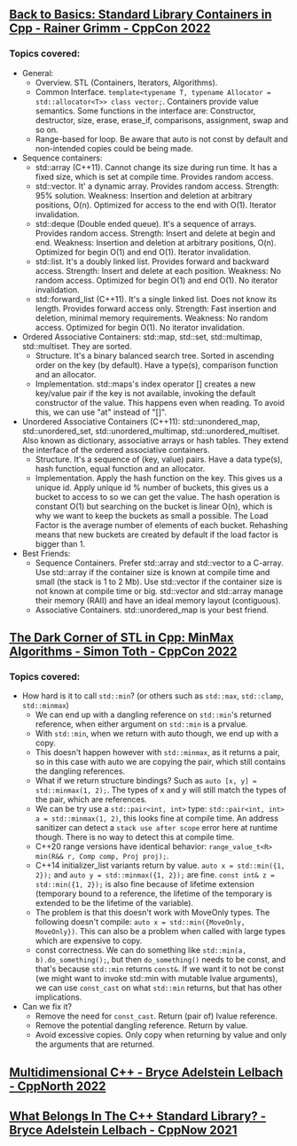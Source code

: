 ## [Back to Basics: Standard Library Containers in Cpp - Rainer Grimm - CppCon 2022](https://www.youtube.com/watch?v=ZMUKa2kWtTk&list=LL6MKUgGZ9Q8c2Ff7GnoRoqA)
### Topics covered:
* General:
  * Overview. STL (Containers, Iterators, Algorithms).
  * Common Interface. `template<typename T, typename Allocator = std::allocator<T>> class vector;`. Containers provide value semantics. Some functions in the interface are: Constructor, destructor, size, erase, erase_if, comparisons, assignment, swap and so on.
  * Range-based for loop. Be aware that auto is not const by default and non-intended copies could be being made.
* Sequence containers:
  * std::array (C++11). Cannot change its size during run time. It has a fixed size, which is set at compile time. Provides random access.
  * std::vector. It' a dynamic array. Provides random access. Strength: 95% solution. Weakness: Insertion and deletion at arbitrary positions, O(n). Optimized for access to the end with O(1). Iterator invalidation.
  * std::deque (Double ended queue). It's a sequence of arrays. Provides random access. Strength: Insert and delete at begin and end. Weakness: Insertion and deletion at arbitrary positions, O(n). Optimized for begin O(1) and end O(1). Iterator invalidation.
  * std::list. It's a doubly linked list. Provides forward and backward access. Strength: Insert and delete at each position. Weakness: No random access. Optimized for begin O(1) and end O(1). No iterator invalidation.
  * std::forward_list (C++11). It's a single linked list. Does not know its length. Provides forward access only. Strength: Fast insertion and deletion, minimal memory requirements. Weakness: No random access. Optimized for begin O(1). No iterator invalidation.
* Ordered Associative Containers: std::map, std::set, std::multimap, std::multiset. They are sorted.
  * Structure. It's a binary balanced search tree. Sorted in ascending order on the key (by default). Have a type(s), comparison function and an allocator.
  * Implementation. std::maps's index operator [] creates a new key/value pair if the key is not available, invoking the default constructor of the value. This happens even when reading. To avoid this, we can use "at" instead of "[]".
* Unordered Associative Containers (C++11): std::unondered_map, std::unordered_set, std::unordered_multimap, std::unordered_multiset. Also known as dictionary, associative arrays or hash tables. They extend the interface of the ordered associative containers.
  * Structure. It's a sequence of (key, value) pairs. Have a data type(s), hash function, equal function and an allocator.
  * Implementation. Apply the hash function on the key. This gives us a unique id. Apply unique id % number of buckets, this gives us a bucket to access to so we can get the value. The hash operation is constant O(1) but searching on the bucket is linear O(n), which is why we want to keep the buckets as small a possible. The Load Factor is the average number of elements of each bucket. Rehashing means that new buckets are created by default if the load factor is bigger than 1.
* Best Friends:
  * Sequence Containers. Prefer std::array and std::vector to a C-array. Use std::array if the container size is known at compile time and small (the stack is 1 to 2 Mb). Use std::vector if the container size is not known at compile time or big. std::vector and std::array manage their memory (RAII) and have an ideal memory layout (contiguous).
  * Associative Containers. std::unordered_map is your best friend.

## [The Dark Corner of STL in Cpp: MinMax Algorithms - Simon Toth - CppCon 2022](https://www.youtube.com/watch?v=jBeTvNgW25M&list=LL6MKUgGZ9Q8c2Ff7GnoRoqA)
### Topics covered:
* How hard is it to call `std::min`? (or others such as `std::max`, `std::clamp`, `std::minmax`)
  * We can end up with a dangling reference on `std::min`'s returned reference, when either argument on `std::min` is a prvalue.
  * With `std::min`, when we return with auto though, we end up with a copy. 
  * This doesn't happen however with `std::minmax`, as it returns a pair, so in this case with auto we are copying the pair, which still contains the dangling references.
  * What if we return structure bindings? Such as `auto [x, y] = std::minmax(1, 2);`. The types of x and y will still match the types of the pair, which are references.
  * We can be try use a `std::pair<int, int>` type: `std::pair<int, int> a = std::minmax(1, 2)`, this looks fine at compile time. An address sanitizer can detect a `stack use after scope` error here at runtime though. There is no way to detect this at compile time.
  * C++20 range versions have identical behavior: `range_value_t<R> min(R&& r, Comp comp, Proj proj);`.
  * C++14 initializer_list variants return by value. `auto x = std::min({1, 2});` and `auto y = std::minmax({1, 2});` are fine. `const int& z = std::min({1, 2});` is also fine because of lifetime extension (temporary bound to a reference, the lifetime of the temporary is extended to be the lifetime of the variable).
  * The problem is that this doesn't work with MoveOnly types. The following doesn't compile: `auto x = std::min({MoveOnly, MoveOnly})`. This can also be a problem when called with large types which are expensive to copy.
  * const correctness. We can do something like `std::min(a, b).do_something();`, but then `do_something()` needs to be const, and that's because `std::min` returns `const&`. If we want it to not be const (we might want to invoke std::min with mutable lvalue arguments), we can use `const_cast` on what `std::min` returns, but that has other implications.
* Can we fix it?
  * Remove the need for `const_cast`. Return (pair of) lvalue reference.
  * Remove the potential dangling reference. Return by value.
  * Avoid excessive copies. Only copy when returning by value and only the arguments that are returned.

## [Multidimensional C++ - Bryce Adelstein Lelbach - CppNorth 2022](https://www.youtube.com/watch?v=aFCLmQEkPUw&list=LL6MKUgGZ9Q8c2Ff7GnoRoqA)

## [What Belongs In The C++ Standard Library? - Bryce Adelstein Lelbach - CppNow 2021](https://www.youtube.com/watch?v=OgM0MYb4DqE&list=LL6MKUgGZ9Q8c2Ff7GnoRoqA)


